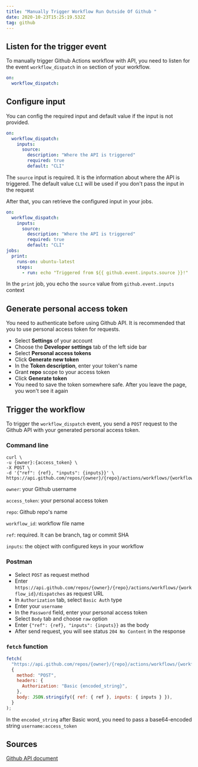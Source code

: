 ```yaml
---
title: "Manually Trigger Workflow Run Outside Of Github "
date: 2020-10-23T15:25:19.532Z
tag: github
---
```


## Listen for the trigger event

To manually trigger Github Actions workflow with API, you need to listen for the event `workflow_dispatch` in `on` section of your workflow.

```yaml
on:
  workflow_dispatch:
```

## Configure input

You can config the required input and default value if the input is not provided.

```yaml
on:
  workflow_dispatch:
    inputs:
      source:
        description: "Where the API is triggered"
        required: true
        default: "CLI"
```

The `source` input is required. It is the information about where the API is triggered. The default value `CLI` will be used if you don't pass the input in the request

After that, you can retrieve the configured input in your jobs.

```yaml
on:
  workflow_dispatch:
    inputs:
      source:
        description: "Where the API is triggered"
        required: true
        default: "CLI"
jobs:
  print:
    runs-on: ubuntu-latest
    steps:
      - run: echo "Triggered from ${{ github.event.inputs.source }}!"
```

In the `print` job, you echo the `source` value from `github.event.inputs` context

## Generate personal access token

You need to authenticate before using Github API. It is recommended that you to use personal access token for requests.

- Select **Settings** of your account
- Choose the **Developer settings** tab of the left side bar
- Select **Personal access tokens**
- Click **Generate new token**
- In the **Token description**, enter your token's name
- Grant **repo** scope to your access token
- Click **Generate token**
- You need to save the token somewhere safe. After you leave the page, you won't see it again

## Trigger the workflow

To trigger the `workflow_dispatch` event, you send a `POST` request to the Github API with your generated personal access token.

### Command line

```
curl \
-u {owner}:{access_token} \
-X POST \
-d '{"ref": {ref}, "inputs": {inputs}}' \
https://api.github.com/repos/{owner}/{repo}/actions/workflows/{workflow_id}/dispatches
```

`owner`: your Github username

`access_token`: your personal access token

`repo`: Github repo's name

`workflow_id`: workflow file name

`ref`: required. It can be branch, tag or commit SHA

`inputs`: the object with configured keys in your workflow

### Postman

- Select `POST` as request method
- Enter `https://api.github.com/repos/{owner}/{repo}/actions/workflows/{workflow_id}/dispatches` as request URL
- In `Authorization` tab, select `Basic Auth` type
- Enter your `username`
- In the `Password` field, enter your personal access token
- Select `Body` tab and choose `raw` option
- Enter `{"ref": {ref}, "inputs": {inputs}}` as the body
- After send request, you will see status `204 No Content` in the response

### `fetch` function

```javascript
fetch(
  "https://api.github.com/repos/{owner}/{repo}/actions/workflows/{workflow_id}/dispatches",
  {
    method: "POST",
    headers: {
      Authorization: "Basic {encoded_string}",
    },
    body: JSON.stringify({ ref: { ref }, inputs: { inputs } }),
  }
);
```

In the `encoded_string` after Basic word, you need to pass a base64-encoded string `username:access_token`

## Sources

[Github API document](https://docs.github.com/en/actions/reference/events-that-trigger-workflows#workflow_dispatch)
